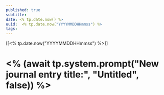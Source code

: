 ```yaml
---
published: true
subtitle: 
date: <% tp.date.now() %>
uuid:  <% tp.date.now("YYYYMMDDHHmmss") %>
tags: 
---
```


[[<% tp.date.now("YYYYMMDDHHmmss") %>]]

# <% (await tp.system.prompt("New journal entry title:", "Untitled", false)) %>